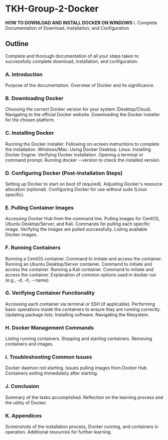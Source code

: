 # TKH-Group-2-Docker
**HOW TO DOWNLOAD AND INSTALL DOCKER ON WINDOWS**
I. Complete Documentation of Download, Installation, and Configuration

## Outline

Complete and thorough documentation of all your steps taken to successfully complete download, installation, and configuration.

### A. Introduction
Purpose of the documentation.
Overview of Docker and its significance.

### B. Downloading Docker
Choosing the correct Docker version for your system (Desktop/Cloud).
Navigating to the official Docker website.
Downloading the Docker installer for the chosen platform.

### C. Installing Docker
Running the Docker installer.
Following on-screen instructions to complete the installation.
Windows/Mac: Using Docker Desktop.
Linux: Installing Docker Engine.
Verifying Docker installation.
Opening a terminal or command prompt.
Running docker --version to check the installed version.

### D. Configuring Docker (Post-Installation Steps)
Setting up Docker to start on boot (if required).
Adjusting Docker's resource allocation (optional).
Configuring Docker for use without sudo (Linux specific).

### E. Pulling Container Images
Accessing Docker Hub from the command line.
Pulling images for CentOS, Ubuntu Desktop/Server, and Kali.
Commands for pulling each specific image.
Verifying the images are pulled successfully.
Listing available Docker images.

### F. Running Containers
Running a CentOS container.
Command to initiate and access the container.
Running an Ubuntu Desktop/Server container.
Command to initiate and access the container.
Running a Kali container.
Command to initiate and access the container.
Explanation of common options used in docker run (e.g., -d, -it, --name).

### G. Verifying Container Functionality
Accessing each container via terminal or SSH (if applicable).
Performing basic operations inside the containers to ensure they are running correctly.
Updating package lists.
Installing software.
Navigating the filesystem.

### H. Docker Management Commands
Listing running containers.
Stopping and starting containers.
Removing containers and images.

### I. Troubleshooting Common Issues
Docker daemon not starting.
Issues pulling images from Docker Hub.
Containers exiting immediately after starting.

### J. Conclusion
Summary of the tasks accomplished.
Reflection on the learning process and the utility of Docker.

### K. Appendices
Screenshots of the installation process, Docker running, and containers in operation.
Additional resources for further learning.

